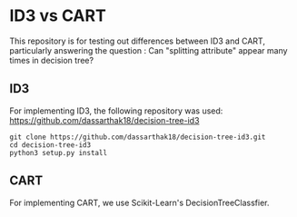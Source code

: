 # ID3 vs CART

This repository is for testing out differences between ID3 and CART, particularly answering the question : Can "splitting attribute" appear many times in decision tree?

ID3
------------
For implementing ID3, the following repository was used: https://github.com/dassarthak18/decision-tree-id3

    git clone https://github.com/dassarthak18/decision-tree-id3.git
    cd decision-tree-id3
    python3 setup.py install

CART
------------
For implementing CART, we use Scikit-Learn's DecisionTreeClassfier.
